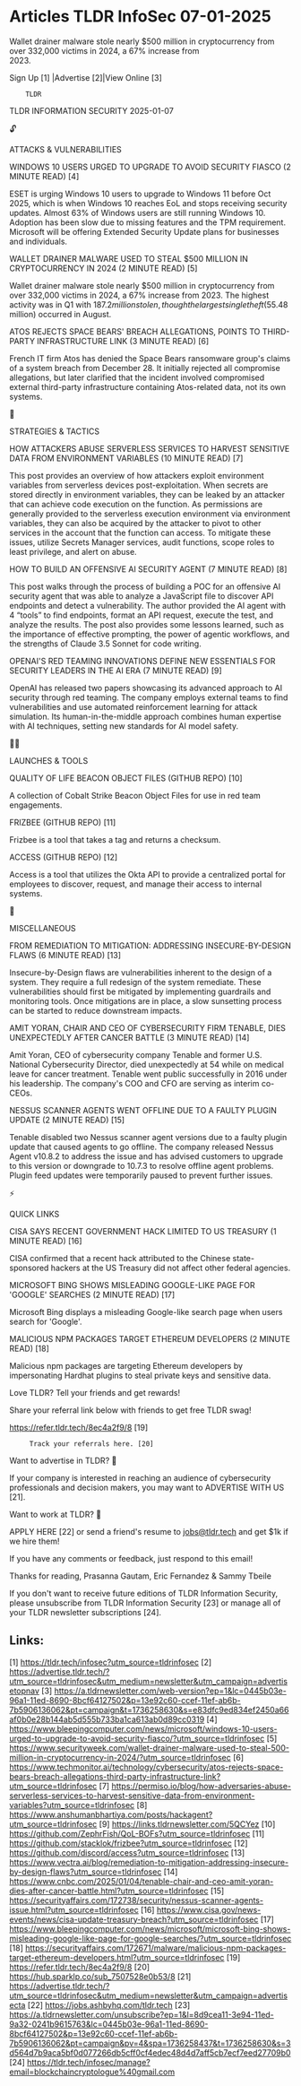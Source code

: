 # Articles TLDR InfoSec 07-01-2025

Wallet drainer malware stole nearly $500 million in cryptocurrency
from over 332,000 victims in 2024, a 67% increase from
2023. ‌ ‌ ‌ ‌ ‌ ‌ ‌ ‌ ‌ ‌ ‌ ‌ ‌ ‌ ‌ ‌ ‌ ‌ ‌ ‌ ‌ ‌ ‌ ‌ ‌ ‌  ‌ ‌ ‌ ‌ ‌ ‌ ‌ ‌ ‌ ‌ ‌ ‌ ‌ ‌ ‌ ‌ ‌ ‌ ‌ ‌ ‌ ‌ ‌ ‌ ‌ ‌ 


 Sign Up [1] |Advertise [2]|View Online [3] 

		TLDR 

TLDR INFORMATION SECURITY 2025-01-07

🔓 

ATTACKS & VULNERABILITIES

 WINDOWS 10 USERS URGED TO UPGRADE TO AVOID SECURITY FIASCO (2 MINUTE
READ) [4] 

 ESET is urging Windows 10 users to upgrade to Windows 11 before Oct
2025, which is when Windows 10 reaches EoL and stops receiving
security updates. Almost 63% of Windows users are still running
Windows 10. Adoption has been slow due to missing features and the TPM
requirement. Microsoft will be offering Extended Security Update plans
for businesses and individuals. 

 WALLET DRAINER MALWARE USED TO STEAL $500 MILLION IN CRYPTOCURRENCY
IN 2024 (2 MINUTE READ) [5] 

 Wallet drainer malware stole nearly $500 million in cryptocurrency
from over 332,000 victims in 2024, a 67% increase from 2023. The
highest activity was in Q1 with $187.2 million stolen, though the
largest single theft ($55.48 million) occurred in August. 

 ATOS REJECTS SPACE BEARS' BREACH ALLEGATIONS, POINTS TO THIRD-PARTY
INFRASTRUCTURE LINK (3 MINUTE READ) [6] 

 French IT firm Atos has denied the Space Bears ransomware group's
claims of a system breach from December 28. It initially rejected all
compromise allegations, but later clarified that the incident involved
compromised external third-party infrastructure containing
Atos-related data, not its own systems. 

🧠 

STRATEGIES & TACTICS

 HOW ATTACKERS ABUSE SERVERLESS SERVICES TO HARVEST SENSITIVE DATA
FROM ENVIRONMENT VARIABLES (10 MINUTE READ) [7] 

 This post provides an overview of how attackers exploit environment
variables from serverless devices post-exploitation. When secrets are
stored directly in environment variables, they can be leaked by an
attacker that can achieve code execution on the function. As
permissions are generally provided to the serverless execution
environment via environment variables, they can also be acquired by
the attacker to pivot to other services in the account that the
function can access. To mitigate these issues, utilize Secrets Manager
services, audit functions, scope roles to least privilege, and alert
on abuse. 

 HOW TO BUILD AN OFFENSIVE AI SECURITY AGENT (7 MINUTE READ) [8] 

 This post walks through the process of building a POC for an
offensive AI security agent that was able to analyze a JavaScript file
to discover API endpoints and detect a vulnerability. The author
provided the AI agent with 4 “tools” to find endpoints, format an
API request, execute the test, and analyze the results. The post also
provides some lessons learned, such as the importance of effective
prompting, the power of agentic workflows, and the strengths of Claude
3.5 Sonnet for code writing. 

 OPENAI'S RED TEAMING INNOVATIONS DEFINE NEW ESSENTIALS FOR SECURITY
LEADERS IN THE AI ERA (7 MINUTE READ) [9] 

 OpenAI has released two papers showcasing its advanced approach to AI
security through red teaming. The company employs external teams to
find vulnerabilities and use automated reinforcement learning for
attack simulation. Its human-in-the-middle approach combines human
expertise with AI techniques, setting new standards for AI model
safety. 

🧑‍💻 

LAUNCHES & TOOLS

 QUALITY OF LIFE BEACON OBJECT FILES (GITHUB REPO) [10] 

 A collection of Cobalt Strike Beacon Object Files for use in red team
engagements. 

 FRIZBEE (GITHUB REPO) [11] 

 Frizbee is a tool that takes a tag and returns a checksum. 

 ACCESS (GITHUB REPO) [12] 

 Access is a tool that utilizes the Okta API to provide a centralized
portal for employees to discover, request, and manage their access to
internal systems. 

🎁 

MISCELLANEOUS

 FROM REMEDIATION TO MITIGATION: ADDRESSING INSECURE-BY-DESIGN FLAWS
(6 MINUTE READ) [13] 

 Insecure-by-Design flaws are vulnerabilities inherent to the design
of a system. They require a full redesign of the system remediate.
These vulnerabilities should first be mitigated by implementing
guardrails and monitoring tools. Once mitigations are in place, a slow
sunsetting process can be started to reduce downstream impacts. 

 AMIT YORAN, CHAIR AND CEO OF CYBERSECURITY FIRM TENABLE, DIES
UNEXPECTEDLY AFTER CANCER BATTLE (3 MINUTE READ) [14] 

 Amit Yoran, CEO of cybersecurity company Tenable and former U.S.
National Cybersecurity Director, died unexpectedly at 54 while on
medical leave for cancer treatment. Tenable went public successfully
in 2016 under his leadership. The company's COO and CFO are serving as
interim co-CEOs. 

 NESSUS SCANNER AGENTS WENT OFFLINE DUE TO A FAULTY PLUGIN UPDATE (2
MINUTE READ) [15] 

 Tenable disabled two Nessus scanner agent versions due to a faulty
plugin update that caused agents to go offline. The company released
Nessus Agent v10.8.2 to address the issue and has advised customers to
upgrade to this version or downgrade to 10.7.3 to resolve offline
agent problems. Plugin feed updates were temporarily paused to prevent
further issues. 

⚡ 

QUICK LINKS

 CISA SAYS RECENT GOVERNMENT HACK LIMITED TO US TREASURY (1 MINUTE
READ) [16] 

 CISA confirmed that a recent hack attributed to the Chinese
state-sponsored hackers at the US Treasury did not affect other
federal agencies. 

 MICROSOFT BING SHOWS MISLEADING GOOGLE-LIKE PAGE FOR 'GOOGLE'
SEARCHES (2 MINUTE READ) [17] 

 Microsoft Bing displays a misleading Google-like search page when
users search for 'Google'. 

 MALICIOUS NPM PACKAGES TARGET ETHEREUM DEVELOPERS (2 MINUTE READ)
[18] 

 Malicious npm packages are targeting Ethereum developers by
impersonating Hardhat plugins to steal private keys and sensitive
data. 

Love TLDR? Tell your friends and get rewards!

 Share your referral link below with friends to get free TLDR swag! 

 https://refer.tldr.tech/8ec4a2f9/8 [19] 

		 Track your referrals here. [20] 

Want to advertise in TLDR? 📰

 If your company is interested in reaching an audience of
cybersecurity professionals and decision makers, you may want to
ADVERTISE WITH US [21]. 

Want to work at TLDR? 💼

 APPLY HERE [22] or send a friend's resume to jobs@tldr.tech and get
$1k if we hire them! 

 If you have any comments or feedback, just respond to this email! 

Thanks for reading, 
Prasanna Gautam, Eric Fernandez & Sammy Tbeile 

If you don't want to receive future editions of TLDR Information
Security, please unsubscribe from TLDR Information Security [23] or
manage all of your TLDR newsletter subscriptions [24]. 

 

Links:
------
[1] https://tldr.tech/infosec?utm_source=tldrinfosec
[2] https://advertise.tldr.tech/?utm_source=tldrinfosec&utm_medium=newsletter&utm_campaign=advertisetopnav
[3] https://a.tldrnewsletter.com/web-version?ep=1&lc=0445b03e-96a1-11ed-8690-8bcf64127502&p=13e92c60-ccef-11ef-ab6b-7b5906136062&pt=campaign&t=1736258630&s=e83dfc9ed834ef2450a66af0b0e28b144ab5d555b733ba1ca613ab0d89cc0319
[4] https://www.bleepingcomputer.com/news/microsoft/windows-10-users-urged-to-upgrade-to-avoid-security-fiasco/?utm_source=tldrinfosec
[5] https://www.securityweek.com/wallet-drainer-malware-used-to-steal-500-million-in-cryptocurrency-in-2024/?utm_source=tldrinfosec
[6] https://www.techmonitor.ai/technology/cybersecurity/atos-rejects-space-bears-breach-allegations-third-party-infrastructure-link?utm_source=tldrinfosec
[7] https://permiso.io/blog/how-adversaries-abuse-serverless-services-to-harvest-sensitive-data-from-environment-variables?utm_source=tldrinfosec
[8] https://www.anshumanbhartiya.com/posts/hackagent?utm_source=tldrinfosec
[9] https://links.tldrnewsletter.com/5QCYez
[10] https://github.com/ZephrFish/QoL-BOFs?utm_source=tldrinfosec
[11] https://github.com/stacklok/frizbee?utm_source=tldrinfosec
[12] https://github.com/discord/access?utm_source=tldrinfosec
[13] https://www.vectra.ai/blog/remediation-to-mitigation-addressing-insecure-by-design-flaws?utm_source=tldrinfosec
[14] https://www.cnbc.com/2025/01/04/tenable-chair-and-ceo-amit-yoran-dies-after-cancer-battle.html?utm_source=tldrinfosec
[15] https://securityaffairs.com/172738/security/nessus-scanner-agents-issue.html?utm_source=tldrinfosec
[16] https://www.cisa.gov/news-events/news/cisa-update-treasury-breach?utm_source=tldrinfosec
[17] https://www.bleepingcomputer.com/news/microsoft/microsoft-bing-shows-misleading-google-like-page-for-google-searches/?utm_source=tldrinfosec
[18] https://securityaffairs.com/172671/malware/malicious-npm-packages-target-ethereum-developers.html?utm_source=tldrinfosec
[19] https://refer.tldr.tech/8ec4a2f9/8
[20] https://hub.sparklp.co/sub_7507528e0b53/8
[21] https://advertise.tldr.tech/?utm_source=tldrinfosec&utm_medium=newsletter&utm_campaign=advertisecta
[22] https://jobs.ashbyhq.com/tldr.tech
[23] https://a.tldrnewsletter.com/unsubscribe?ep=1&l=8d9cea11-3e94-11ed-9a32-0241b9615763&lc=0445b03e-96a1-11ed-8690-8bcf64127502&p=13e92c60-ccef-11ef-ab6b-7b5906136062&pt=campaign&pv=4&spa=1736258437&t=1736258630&s=3d564d7b9aca5bf0d077266db5cff0cf4edec48d4d7aff5cb7ecf7eed27709b0
[24] https://tldr.tech/infosec/manage?email=blockchaincryptologue%40gmail.com